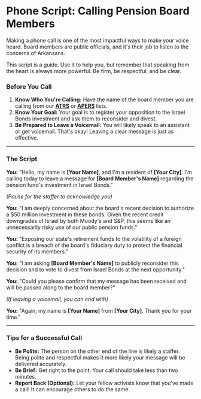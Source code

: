 # Phone Script: Calling Pension Board Members

Making a phone call is one of the most impactful ways to make your voice heard. Board members are public officials, and it's their job to listen to the concerns of Arkansans.

This script is a guide. Use it to help you, but remember that speaking from the heart is always more powerful. Be firm, be respectful, and be clear.

### Before You Call

1.  **Know Who You're Calling:** Have the name of the board member you are calling from our **[ATRS](../key-officials/atrs-board-of-trustees.md)** or **[APERS](../key-officials/apers-board-of-trustees.md)** lists.
2.  **Know Your Goal:** Your goal is to register your opposition to the Israel Bonds investment and ask them to reconsider and divest.
3.  **Be Prepared to Leave a Voicemail:** You will likely speak to an assistant or get voicemail. That's okay! Leaving a clear message is just as effective.

---

### The Script

**You:** "Hello, my name is **[Your Name]**, and I'm a resident of **[Your City]**. I'm calling today to leave a message for **[Board Member's Name]** regarding the pension fund's investment in Israel Bonds."

*(Pause for the staffer to acknowledge you)*

**You:** "I am deeply concerned about the board's recent decision to authorize a \$50 million investment in these bonds. Given the recent credit downgrades of Israel by both Moody's and S&P, this seems like an unnecessarily risky use of our public pension funds."

**You:** "Exposing our state's retirement funds to the volatility of a foreign conflict is a breach of the board's fiduciary duty to protect the financial security of its members."

**You:** "I am asking **[Board Member's Name]** to publicly reconsider this decision and to vote to divest from Israel Bonds at the next opportunity."

**You:** "Could you please confirm that my message has been received and will be passed along to the board member?"

*(If leaving a voicemail, you can end with)*

**You:** "Again, my name is **[Your Name]** from **[Your City]**. Thank you for your time."

---

### Tips for a Successful Call

* **Be Polite:** The person on the other end of the line is likely a staffer. Being polite and respectful makes it more likely your message will be delivered accurately.
* **Be Brief:** Get right to the point. Your call should take less than two minutes.
* **Report Back (Optional):** Let your fellow activists know that you've made a call! It can encourage others to do the same.

